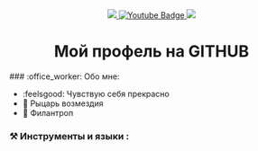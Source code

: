<div id="badges" align="center">
<a href= "https://vk.com/id326714385">
<img src= "https://img.shields.io/badge/LinkedIn-blue?logo=linkedin&logoColor=white&style=for-the-badge"/>
</a>
<a href="https://www.youtube.com/@AcademeG">
<img src="https://img.shields.io/badge/YouTube-red?style=for-the-badge&logo=youtube&logoColor=white" alt="Youtube Badge"/>
</a>
<a href= "https://mail.google.com/mail/u/0/#inbox">
<img src= "https://img.shields.io/badge/EMAIL-red?style=for-the-badge&logo=Gmail&logoColor=white" />
</a>
</div>
<div id="viewprof" align="center"> 
<img src="https://komarev.com/ghpvc/?username=Mishan04MPT&style=flat-square&color=blue" alt=""/>
</div>
<div id="header" align="center"> 
<h1>Мой профель на GITHUB </h1>
  
</div>
### :office_worker: Обо мне:
  
  - :feelsgood: Чувствую себя прекрасно
  - :crescent_moon: Рыцарь возмездия
  - :person_in_tuxedo: Филантроп
    
### ⚒️ Инструменты и языки :
